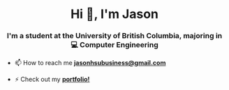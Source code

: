 <h1 align="center">Hi 👋, I'm Jason</h1>
<h3 align="center">I'm a student at the University of British Columbia, majoring in 💻 Computer Engineering</h3>

- 📫 How to reach me **jasonhsubusiness@gmail.com**

- ⚡ Check out my [**portfolio!**](https://jasonhsu93.github.io/personal-portfolio/)
